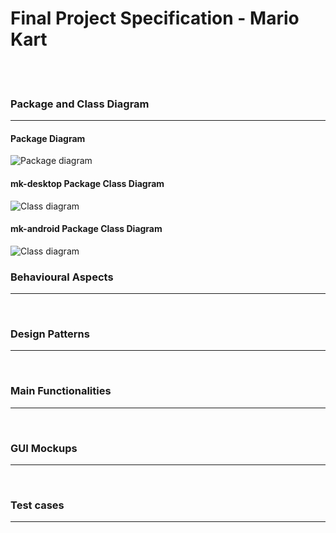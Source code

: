 # Final Project Specification - Mario Kart
<br><br>

### Package and Class Diagram
----
#### Package Diagram
![Package diagram](https://i.imgur.com/SNpnjDg.png)
<br>

#### mk-desktop Package Class Diagram
![Class diagram](https://i.imgur.com/iwQZfix.png)
<br>

#### mk-android Package Class Diagram
![Class diagram](https://i.imgur.com/TBJWkuZ.png)
<br>

### Behavioural Aspects
----

<br>

### Design Patterns
----

<br>

### Main Functionalities 
----

<br>

### GUI Mockups
----

<br>

### Test cases
----

<br>
